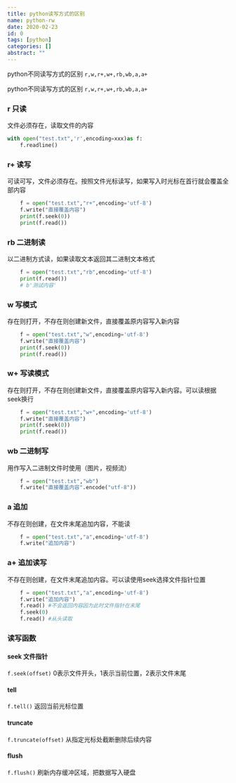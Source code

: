 ```yaml
---
title: python读写方式的区别
name: python-rw
date: 2020-02-23
id: 0
tags: [python]
categories: []
abstract: ""
---
```



python不同读写方式的区别
`r,w,r+,w+,rb,wb,a,a+`


<!--more-->


python不同读写方式的区别
`r,w,r+,w+,rb,wb,a,a+`

<!--more-->

### r 只读

文件必须存在，读取文件的内容

```python
with open("test.txt",'r',encoding=xxx)as f:
    f.readline()
```

### r+ 读写

可读可写，文件必须存在。按照文件光标读写，如果写入时光标在首行就会覆盖全部内容

```python
    f = open("test.txt","r+",encoding='utf-8')
    f.write("直接覆盖内容")
    print(f.seek(0))
    print(f.read())
```

### rb 二进制读

以二进制方式读，如果读取文本返回其二进制文本格式

```python
    f = open("test.txt","rb",encoding='utf-8')
    print(f.read())
    # b'测试内容'
```

### w 写模式

存在则打开，不存在则创建新文件，直接覆盖原内容写入新内容

```python
    f = open("test.txt","w",encoding='utf-8')
    f.write("直接覆盖内容")
    print(f.seek(0))
    print(f.read())
```

### w+ 写读模式

存在则打开，不存在则创建新文件，直接覆盖原内容写入新内容。可以读根据seek换行

```python
    f = open("test.txt","w+",encoding='utf-8')
    f.write("直接覆盖内容")
    print(f.seek(0))
    print(f.read())
```

### wb 二进制写

用作写入二进制文件时使用（图片，视频流）

```python
    f = open("test.txt","wb")
    f.write("直接覆盖内容".encode("utf-8"))
```

### a 追加

不存在则创建，在文件末尾追加内容，不能读

```python
    f = open("test.txt","a",encoding='utf-8')
    f.write("追加内容")
```

### a+ 追加读写

不存在则创建，在文件末尾追加内容。可以读使用seek选择文件指针位置

```python
    f = open("test.txt","a",encoding='utf-8')
    f.write("追加内容")
    f.read() #不会返回内容因为此时文件指针在末尾
    f.seek(0)
    f.read() #从头读取
```

### 读写函数

#### seek 文件指针

`f.seek(offset)` 0表示文件开头，1表示当前位置，2表示文件末尾

#### tell

`f.tell()` 返回当前光标位置

#### truncate

`f.truncate(offset)` 从指定光标处截断删除后续内容

#### flush

`f.flush()` 刷新内存缓冲区域，把数据写入硬盘